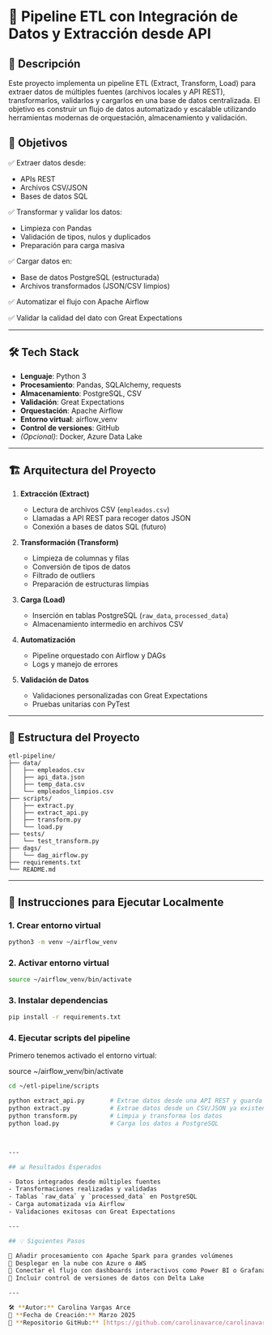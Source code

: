 # 📌 Pipeline ETL con Integración de Datos y Extracción desde API

## 📢 Descripción
Este proyecto implementa un pipeline ETL (Extract, Transform, Load) para extraer datos de múltiples fuentes (archivos locales y API REST), transformarlos, validarlos y cargarlos en una base de datos centralizada. El objetivo es construir un flujo de datos automatizado y escalable utilizando herramientas modernas de orquestación, almacenamiento y validación.

## 🎯 Objetivos

✅ Extraer datos desde:
- APIs REST
- Archivos CSV/JSON
- Bases de datos SQL

✅ Transformar y validar los datos:
- Limpieza con Pandas
- Validación de tipos, nulos y duplicados
- Preparación para carga masiva

✅ Cargar datos en:
- Base de datos PostgreSQL (estructurada)
- Archivos transformados (JSON/CSV limpios)

✅ Automatizar el flujo con Apache Airflow

✅ Validar la calidad del dato con Great Expectations

---

## 🛠️ Tech Stack

- **Lenguaje**: Python 3
- **Procesamiento**: Pandas, SQLAlchemy, requests
- **Almacenamiento**: PostgreSQL, CSV
- **Validación**: Great Expectations
- **Orquestación**: Apache Airflow
- **Entorno virtual**: airflow_venv
- **Control de versiones**: GitHub
- *(Opcional)*: Docker, Azure Data Lake

---

## 🏗️ Arquitectura del Proyecto

1. **Extracción (Extract)**
   - Lectura de archivos CSV (`empleados.csv`)
   - Llamadas a API REST para recoger datos JSON
   - Conexión a bases de datos SQL (futuro)

2. **Transformación (Transform)**
   - Limpieza de columnas y filas
   - Conversión de tipos de datos
   - Filtrado de outliers
   - Preparación de estructuras limpias

3. **Carga (Load)**
   - Inserción en tablas PostgreSQL (`raw_data`, `processed_data`)
   - Almacenamiento intermedio en archivos CSV

4. **Automatización**
   - Pipeline orquestado con Airflow y DAGs
   - Logs y manejo de errores

5. **Validación de Datos**
   - Validaciones personalizadas con Great Expectations
   - Pruebas unitarias con PyTest

---

## 📂 Estructura del Proyecto

```
etl-pipeline/
├── data/
│   ├── empleados.csv
│   ├── api_data.json
│   ├── temp_data.csv
│   └── empleados_limpios.csv
├── scripts/
│   ├── extract.py
│   ├── extract_api.py
│   ├── transform.py
│   └── load.py
├── tests/
│   └── test_transform.py
├── dags/
│   └── dag_airflow.py
├── requirements.txt
└── README.md
```

---

## 🔧 Instrucciones para Ejecutar Localmente

### 1. Crear entorno virtual

```bash
python3 -m venv ~/airflow_venv
```

### 2. Activar entorno virtual

```bash
source ~/airflow_venv/bin/activate
```

### 3. Instalar dependencias

```bash
pip install -r requirements.txt
```

### 4. Ejecutar scripts del pipeline

Primero tenemos activado el entorno virtual: 

source ~/airflow_venv/bin/activate


```bash
cd ~/etl-pipeline/scripts

python extract_api.py       # Extrae datos desde una API REST y guarda un CSV
python extract.py           # Extrae datos desde un CSV/JSON ya existente
python transform.py         # Limpia y transforma los datos
python load.py              # Carga los datos a PostgreSQL



---

## 📊 Resultados Esperados

- Datos integrados desde múltiples fuentes
- Transformaciones realizadas y validadas
- Tablas `raw_data` y `processed_data` en PostgreSQL
- Carga automatizada vía Airflow
- Validaciones exitosas con Great Expectations

---

## 💡 Siguientes Pasos

🔹 Añadir procesamiento con Apache Spark para grandes volúmenes  
🔹 Desplegar en la nube con Azure o AWS  
🔹 Conectar el flujo con dashboards interactivos como Power BI o Grafana  
🔹 Incluir control de versiones de datos con Delta Lake

---

🛠️ **Autor:** Carolina Vargas Arce  
📅 **Fecha de Creación:** Marzo 2025  
🔗 **Repositorio GitHub:** [https://github.com/carolinavarce/carolinavarce](https://github.com/carolinavarce/carolinavarce)
